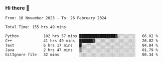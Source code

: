 ### Hi there 👋

<!--
**floyiac/floyiac** is a ✨ _special_ ✨ repository because its `README.md` (this file) appears on your GitHub profile.

Here are some ideas to get you started:

- 🔭 I’m currently working on ...
- 🌱 I’m currently learning ...
- 👯 I’m looking to collaborate on ...
- 🤔 I’m looking for help with ...
- 💬 Ask me about ...
- 📫 How to reach me: ...
- 😄 Pronouns: ...
- ⚡ Fun fact: ...
-->

<!--START_SECTION:waka-->

```txt
From: 16 November 2023 - To: 26 February 2024

Total Time: 155 hrs 49 mins

Python           102 hrs 57 mins ████████████████▓░░░░░░░░   66.02 %
C++              41 hrs 49 mins  ██████▓░░░░░░░░░░░░░░░░░░   26.82 %
Text             6 hrs 17 mins   █░░░░░░░░░░░░░░░░░░░░░░░░   04.04 %
Java             2 hrs 47 mins   ▒░░░░░░░░░░░░░░░░░░░░░░░░   01.79 %
GitIgnore file   32 mins         ░░░░░░░░░░░░░░░░░░░░░░░░░   00.34 %
```

<!--END_SECTION:waka-->
